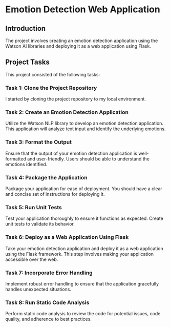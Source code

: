 # Emotion Detection Web Application

## Introduction
The project involves creating an emotion detection application using the Watson AI libraries and deploying it as a web application using Flask.

## Project Tasks
This project consisted of the following tasks:

### Task 1: Clone the Project Repository
I started by cloning the project repository to my local environment.

### Task 2: Create an Emotion Detection Application
Utilize the Watson NLP library to develop an emotion detection application. This application will analyze text input and identify the underlying emotions.

### Task 3: Format the Output
Ensure that the output of your emotion detection application is well-formatted and user-friendly. Users should be able to understand the emotions identified.

### Task 4: Package the Application
Package your application for ease of deployment. You should have a clear and concise set of instructions for deploying it.

### Task 5: Run Unit Tests
Test your application thoroughly to ensure it functions as expected. Create unit tests to validate its behavior.

### Task 6: Deploy as a Web Application Using Flask
Take your emotion detection application and deploy it as a web application using the Flask framework. This step involves making your application accessible over the web.

### Task 7: Incorporate Error Handling
Implement robust error handling to ensure that the application gracefully handles unexpected situations.

### Task 8: Run Static Code Analysis
Perform static code analysis to review the code for potential issues, code quality, and adherence to best practices.

